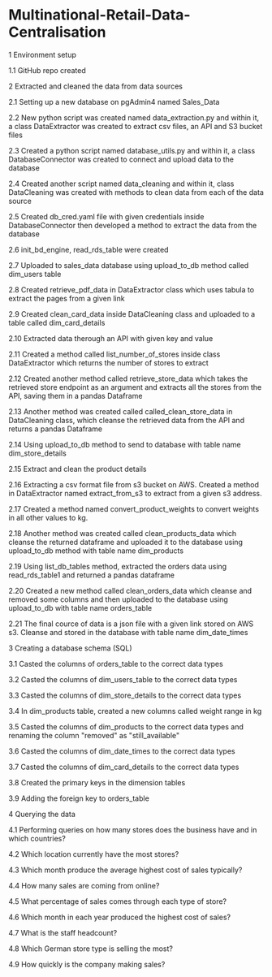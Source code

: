 # Multinational-Retail-Data-Centralisation
1 Environment setup

1.1 GitHub repo created


2 Extracted and cleaned the data from data sources

2.1 Setting up a new database on pgAdmin4 named Sales_Data

2.2 New python script was created named data_extraction.py and within it, a class DataExtractor was created to extract csv files, an API and S3 bucket files

2.3 Created a python script named database_utils.py and within it, a class DatabaseConnector was created to connect and upload data to the database

2.4 Created another script named data_cleaning and within it, class DataCleaning was created with methods to clean data from each of the data source

2.5 Created db_cred.yaml file with given credentials inside DatabaseConnector then developed a method to extract the data from the database

2.6 init_bd_engine, read_rds_table were created

2.7 Uploaded to sales_data database using upload_to_db method called dim_users table

2.8 Created retrieve_pdf_data in DataExtractor class which uses tabula to extract the pages from a given link

2.9 Created clean_card_data inside DataCleaning class and uploaded to a table called dim_card_details

2.10 Extracted data therough an API with given key and value

2.11  Created a method called list_number_of_stores inside class DataExtractor which returns the number of stores to extract

2.12 Created another method called retrieve_store_data which takes the retrieved store endpoint as an argument and extracts all the stores from the API, saving them in a pandas Dataframe

2.13 Another method was created called called_clean_store_data in DataCleaning class, which cleanse the retrieved data from the API and returns a pandas Dataframe

2.14 Using upload_to_db method to send to database with table name dim_store_details

2.15 Extract and clean the product details

2.16 Extracting a csv format file from s3 bucket on AWS. Created a method in DataExtractor named extract_from_s3 to extract from a given s3 address. 

2.17 Created a method named convert_product_weights to convert weights in all other values to kg.

2.18 Another method was created called clean_products_data which cleanse the returned dataframe and uploaded it to the database using upload_to_db method with table name dim_products

2.19 Using  list_db_tables method, extracted the orders data using read_rds_table1 and returned a pandas dataframe

2.20 Created  a new method called clean_orders_data which cleanse  and removed some columns and then uploaded to the database using upload_to_db with table name orders_table

2.21 The final cource of data is a json file with a given link stored on AWS s3. Cleanse and stored in the database with table name dim_date_times


3 Creating a database schema (SQL)

3.1 Casted the columns of orders_table to the correct data types

3.2 Casted the columns of dim_users_table to the correct data types

3.3 Casted the columns of dim_store_details to the correct data types

3.4 In dim_products table, created a new columns called weight range in kg 

3.5 Casted the columns of dim_products to the correct data types and renaming the column "removed" as "still_available"

3.6 Casted the columns of dim_date_times to the correct data types

3.7 Casted the columns of dim_card_details to the correct data types

3.8 Created the primary keys in the dimension tables

3.9 Adding the foreign key to orders_table


4 Querying the data

4.1 Performing queries on how many stores does the business have and in which countries?

4.2 Which location currently have the most stores?

4.3 Which month produce the average highest cost of sales typically?

4.4  How many sales are coming from online?

4.5 What percentage of sales comes through each type of store?

4.6 Which month in each year produced the highest cost of sales?

4.7 What is the staff headcount?

4.8 Which German store type is selling the most?

4.9 How quickly is the company making sales?



